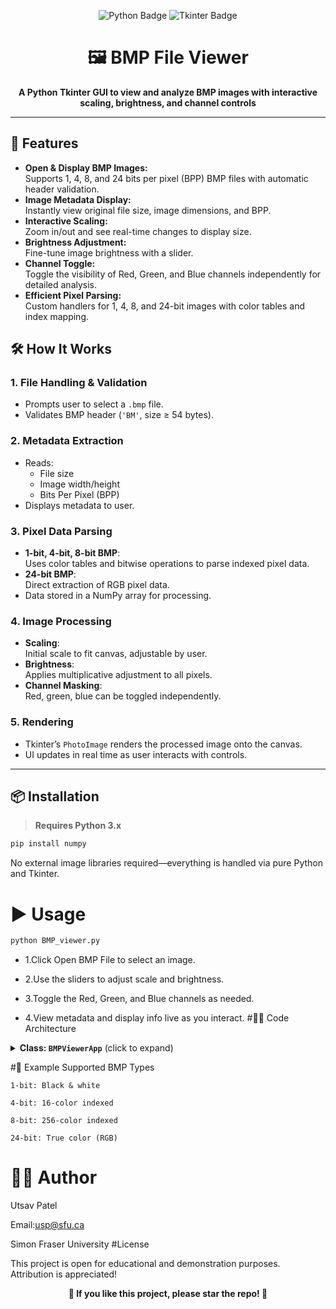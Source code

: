 <p align="center">
  <img src="https://img.shields.io/badge/Python-3.x-blue?logo=python&logoColor=white" alt="Python Badge" />
  <img src="https://img.shields.io/badge/Tkinter-GUI-green?logo=python&logoColor=white" alt="Tkinter Badge" />
</p>

<h1 align="center">🖼️ BMP File Viewer</h1>
<p align="center">
  <b>A Python Tkinter GUI to view and analyze BMP images with interactive scaling, brightness, and channel controls</b>
</p>

---

## 🚀 Features

- **Open & Display BMP Images:**  
  Supports 1, 4, 8, and 24 bits per pixel (BPP) BMP files with automatic header validation.
- **Image Metadata Display:**  
  Instantly view original file size, image dimensions, and BPP.
- **Interactive Scaling:**  
  Zoom in/out and see real-time changes to display size.
- **Brightness Adjustment:**  
  Fine-tune image brightness with a slider.
- **Channel Toggle:**  
  Toggle the visibility of Red, Green, and Blue channels independently for detailed analysis.
- **Efficient Pixel Parsing:**  
  Custom handlers for 1, 4, 8, and 24-bit images with color tables and index mapping.

## 🛠️ How It Works

### 1. **File Handling & Validation**
- Prompts user to select a `.bmp` file.
- Validates BMP header (`'BM'`, size ≥ 54 bytes).

### 2. **Metadata Extraction**
- Reads:
  - File size
  - Image width/height
  - Bits Per Pixel (BPP)
- Displays metadata to user.

### 3. **Pixel Data Parsing**
- **1-bit, 4-bit, 8-bit BMP**:  
  Uses color tables and bitwise operations to parse indexed pixel data.
- **24-bit BMP**:  
  Direct extraction of RGB pixel data.
- Data stored in a NumPy array for processing.

### 4. **Image Processing**
- **Scaling**:  
  Initial scale to fit canvas, adjustable by user.
- **Brightness**:  
  Applies multiplicative adjustment to all pixels.
- **Channel Masking**:  
  Red, green, blue can be toggled independently.

### 5. **Rendering**
- Tkinter’s `PhotoImage` renders the processed image onto the canvas.
- UI updates in real time as user interacts with controls.

---

## 📦 Installation

> **Requires Python 3.x**

```bash
pip install numpy
```
No external image libraries required—everything is handled via pure Python and Tkinter.
# ▶️ Usage

```bash
python BMP_viewer.py
```
- 1.Click Open BMP File to select an image.

- 2.Use the sliders to adjust scale and brightness.

- 3.Toggle the Red, Green, and Blue channels as needed.

- 4.View metadata and display info live as you interact.
#🧑‍💻 Code Architecture
<details> <summary><strong>Class: <code>BMPViewerApp</code></strong> (click to expand)</summary>

    open_file(): File dialog, loads and validates BMP data.

    validate_bmp(): Checks for valid BMP headers.

    parse_bmp(): Extracts metadata and triggers display.

    display_image(): Routes to parsing based on BPP.

    parse_1bit/4bit/8bit/24bit(): Specialized functions for each BMP type.

    update_image(): Handles scaling, brightness, channel toggling, and rendering.

    toggle_red/green/blue(): Channel visibility toggles.

</details>

#📝 Example Supported BMP Types

    1-bit: Black & white

    4-bit: 16-color indexed

    8-bit: 256-color indexed

    24-bit: True color (RGB)

# 👨‍💻 Author

Utsav Patel

Email:usp@sfu.ca

Simon Fraser University
#License

This project is open for educational and demonstration purposes. Attribution is appreciated!
<p align="center"> <b>🌟 If you like this project, please star the repo! 🌟</b> </p> 
